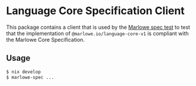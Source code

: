 # Language Core Specification Client

This package contains a client that is used by the [Marlowe spec test](https://github.com/input-output-hk/marlowe/tree/master/marlowe-spec-test) to test that the implementation of `@marlowe.io/language-core-v1` is compliant with the Marlowe Core Specification.

## Usage

```bash
$ nix develop
$ marlowe-spec ...
```
